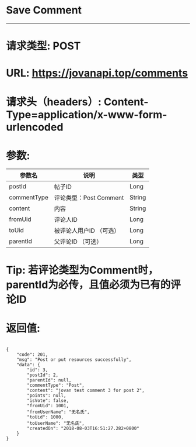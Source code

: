 # Save Comment
---
# 请求类型: POST
# URL: https://jovanapi.top/comments
# 请求头（headers）: Content-Type=application/x-www-form-urlencoded
# 参数:
参数名 | 说明                   | 类型
----- |----------------------- | ----
postId | 帖子ID   | Long
commentType  | 评论类型：Post Comment        | String
content  | 内容        | String
fromUid | 评论人ID | Long
toUid      | 被评论人用户ID （可选） | Long
parentId   | 父评论ID （可选） | Long
# Tip: 若评论类型为Comment时，parentId为必传，且值必须为已有的评论ID
# 返回值:
<pre><code>
{
    "code": 201,
    "msg": "Post or put resources successfully",
    "data": {
        "id": 3,
        "postId": 2,
        "parentId": null,
        "commentType": "Post",
        "content": "jovan test comment 3 for post 2",
        "points": null,
        "isVote": false,
        "fromUid": 1001,
        "fromUserName": "无名氏",
        "toUid": 1000,
        "toUserName": "无名氏",
        "createdOn": "2018-08-03T16:51:27.282+0800"
    }
}
</code></pre>

